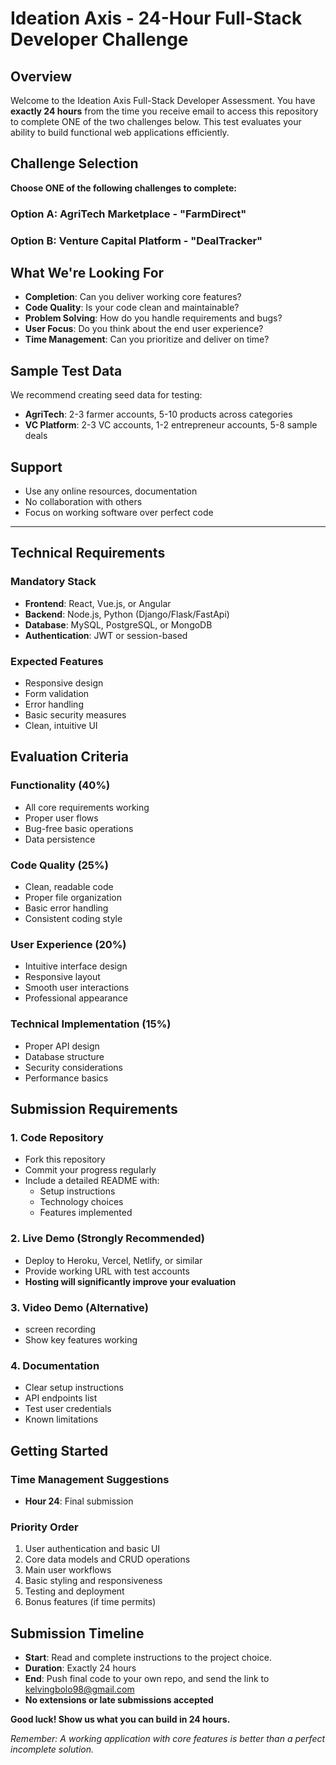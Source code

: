 # Ideation Axis - 24-Hour Full-Stack Developer Challenge

## Overview
Welcome to the Ideation Axis Full-Stack Developer Assessment. You have **exactly 24 hours** from the time you receive email to access this repository to complete ONE of the two challenges below. This test evaluates your ability to build functional web applications efficiently.

## Challenge Selection
**Choose ONE of the following challenges to complete:**

### Option A: AgriTech Marketplace - "FarmDirect"
### Option B: Venture Capital Platform - "DealTracker"

## What We're Looking For
- **Completion**: Can you deliver working core features?
- **Code Quality**: Is your code clean and maintainable?
- **Problem Solving**: How do you handle requirements and bugs?
- **User Focus**: Do you think about the end user experience?
- **Time Management**: Can you prioritize and deliver on time?

## Sample Test Data
We recommend creating seed data for testing:
- **AgriTech**: 2-3 farmer accounts, 5-10 products across categories
- **VC Platform**: 2-3 VC accounts, 1-2 entrepreneur accounts, 5-8 sample deals

## Support
- Use any online resources, documentation
- No collaboration with others
- Focus on working software over perfect code

---

## Technical Requirements

### Mandatory Stack
- **Frontend**: React, Vue.js, or Angular
- **Backend**: Node.js, Python (Django/Flask/FastApi)
- **Database**: MySQL, PostgreSQL, or MongoDB
- **Authentication**: JWT or session-based

### Expected Features
- Responsive design
- Form validation
- Error handling
- Basic security measures
- Clean, intuitive UI

## Evaluation Criteria

### Functionality (40%)
- All core requirements working
- Proper user flows
- Bug-free basic operations
- Data persistence

### Code Quality (25%)
- Clean, readable code
- Proper file organization
- Basic error handling
- Consistent coding style

### User Experience (20%)
- Intuitive interface design
- Responsive layout
- Smooth user interactions
- Professional appearance

### Technical Implementation (15%)
- Proper API design
- Database structure
- Security considerations
- Performance basics

## Submission Requirements

### 1. Code Repository
- Fork this repository
- Commit your progress regularly
- Include a detailed README with:
  - Setup instructions
  - Technology choices
  - Features implemented

### 2. Live Demo (Strongly Recommended)
- Deploy to Heroku, Vercel, Netlify, or similar
- Provide working URL with test accounts
- **Hosting will significantly improve your evaluation**

### 3. Video Demo (Alternative)
- screen recording
- Show key features working
  
### 4. Documentation
- Clear setup instructions
- API endpoints list
- Test user credentials
- Known limitations

## Getting Started

### Time Management Suggestions
- **Hour 24**: Final submission

### Priority Order
1. User authentication and basic UI
2. Core data models and CRUD operations
3. Main user workflows
4. Basic styling and responsiveness
5. Testing and deployment
6. Bonus features (if time permits)

## Submission Timeline
- **Start**: Read and complete instructions to the project choice. 
- **Duration**: Exactly 24 hours
- **End**: Push final code to your own repo, and send the link to kelvingbolo98@gmail.com 
- **No extensions or late submissions accepted**



**Good luck! Show us what you can build in 24 hours.**

*Remember: A working application with core features is better than a perfect incomplete solution.*
